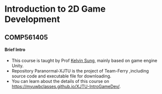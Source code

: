 # Introduction to 2D Game Development
## COMP561405
#### Brief Intro
- This course is taught by Prof [Kelvin Sung](https://faculty.washington.edu/ksung/), mainly based on game engine Unity.
- Repository Paranormal-XJTU is the project of Team-Ferry ,including source code and executable file for downloading.
- You can learn about the details of this course on https://myuwbclasses.github.io/XJTU-IntroGameDev/.


